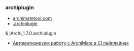### archiplugin
- [archimatetool.com](https://www.archimatetool.com/plugins/)
- [.archiplugin](https://github.com/manusasi/web?ysclid=mc2vx9olpk844575136)
  
& jArchi_1.7.0.archiplugin

- [Автоматизируем работу с ArchiMate в CI пайплайнах](https://habr.com/ru/articles/583314/)
